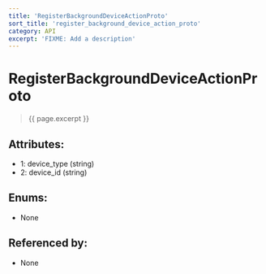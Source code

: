 ```yaml
---
title: 'RegisterBackgroundDeviceActionProto'
sort_title: 'register_background_device_action_proto'
category: API
excerpt: 'FIXME: Add a description'
---
```


[comment]: <> (THIS PART IS GENERATED - AKA DON'T EDIT THIS PART MANUALLY)

# RegisterBackgroundDeviceActionProto

> {{ page.excerpt }}

## Attributes:

- 1: device_type (string)
- 2: device_id (string)

## Enums:

- None

## Referenced by:

- None

[comment]: <> (YOU CAN EDIT AFTER THIS)
